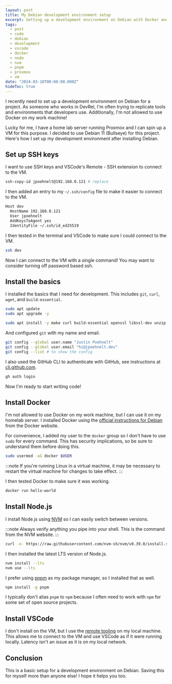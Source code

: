 ```yaml
---
layout: post
title: My Debian development environment setup
excerpt: Setting up a development environment on Debian with Docker and VSCode remote.
tags:
  - post
  - code
  - debian
  - development
  - vscode
  - docker
  - node
  - nvm
  - pnpm
  - proxmox
  - vm
date: "2024-03-18T00:00:00.000Z"
hideToc: true
---
```


I recently need to set up a development environment on Debian for a project. As someone who works in DevRel, I'm often trying to replicate tools and environments that developers use. Additionally, I'm not allowed to use Docker on my work machine!

Lucky for me, I have a home lab server running Proxmox and I can spin up a VM for this purpose. I decided to use Debian 11 (Bullseye) for this project. Here's how I set up my development environment after installing Debian.

## Set up SSH keys

I want to use SSH keys and VSCode's Remote - SSH extension to connect to the VM.

```sh
ssh-copy-id jpoehnelt@192.168.0.121 # replace
```

I then added an entry to my `~/.ssh/config` file to make it easier to connect to the VM.

```txt
Host dev
  HostName 192.168.0.121
  User jpoehnelt
  AddKeysToAgent yes
  IdentityFile ~/.ssh/id_ed25519
```

I then tested in the terminal and VSCode to make sure I could connect to the VM.

```sh
ssh dev
```

Now I can connect to the VM with a single command! You may want to consider turning off password based ssh.

## Install the basics

I installed the basics that I need for development. This includes `git`, `curl`, `wget`, and `build-essential`.

```sh
sudo apt update
sudo apt upgrade -y

sudo apt install -y make curl build-essential openssl libssl-dev unzip
```

And configured `git` with my name and email.

```sh
git config --global user.name "Justin Poehnelt"
git config --global user.email "hi@jpoehnelt.dev"
git config --list # to show the config
```

I also used the GitHub CLI to authenticate with GitHub, see instructions at [cli.github.com](https://cli.github.com/).

```sh
gh auth login
```

Now I'm ready to start writing code!

## Install Docker

I'm not allowed to use Docker on my work machine, but I can use it on my homelab server. I installed Docker using the [official instructions for Debian](https://docs.docker.com/engine/install/debian/) from the Docker website.

For convenience, I added my user to the `docker` group so I don't have to use `sudo` for every command. This has security implications, so be sure to understand them before doing this.

```sh
sudo usermod -aG docker $USER
```

:::note
If you're running Linux in a virtual machine, it may be necessary to restart the virtual machine for changes to take effect.
:::

I then tested Docker to make sure it was working.

```sh
docker run hello-world
```

## Install Node.js

I install Node.js using [NVM](https://github.com/nvm-sh/nvm) so I can easily switch between versions.

:::note
Always verify anything you pipe into your shell. This is the command from the NVM website.
:::

```sh
curl -o- https://raw.githubusercontent.com/nvm-sh/nvm/v0.39.0/install.sh | bash
```

I then installed the latest LTS version of Node.js.

```sh
nvm install --lts
nvm use --lts
```

I prefer using [pnpm](https://pnpm.io/) as my package manager, so I installed that as well.

```sh
npm install -g pnpm
```

I typically don't alias `pnpm` to `npm` because I often need to work with `npm` for some set of open source projects.

## Install VSCode

I don't install on the VM, but I use the [remote tooling](https://code.visualstudio.com/docs/remote/ssh) on my local machine. This allows me to connect to the VM and use VSCode as if it were running locally. Latency isn't an issue as it is on my local network.

## Conclusion

This is a basic setup for a development environment on Debian. Saving this for myself more than anyone else! I hope it helps you too.
